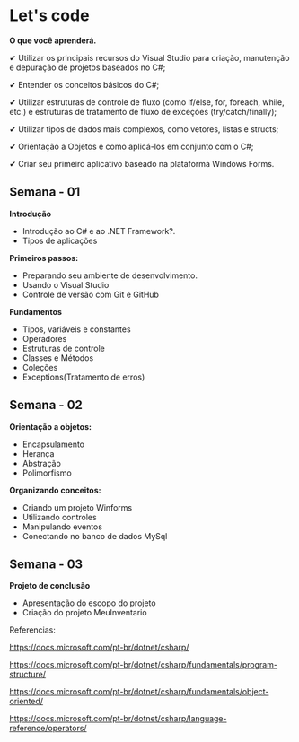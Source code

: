 # Let's code

**O que você aprenderá.**

✔ Utilizar os principais recursos do Visual Studio para criação, manutenção e depuração de projetos baseados no C#;

✔ Entender os conceitos básicos do C#;

✔ Utilizar estruturas de controle de fluxo (como if/else, for, foreach, while, etc.) e estruturas de tratamento de fluxo de exceções (try/catch/finally);

✔ Utilizar tipos de dados mais complexos, como vetores, listas e structs;

✔ Orientação a Objetos e como aplicá-los em conjunto com o C#;

✔ Criar seu primeiro aplicativo baseado na plataforma Windows Forms.


## Semana - 01

**Introdução**

- Introdução ao C# e ao .NET Framework?.
- Tipos de aplicações

**Primeiros passos:**

- Preparando seu ambiente de desenvolvimento.
- Usando o Visual Studio
- Controle de versão com Git e GitHub

**Fundamentos**

- Tipos, variáveis e constantes
- Operadores
- Estruturas de controle
- Classes e Métodos
- Coleções
- Exceptions(Tratamento de erros)

## Semana - 02

**Orientação a objetos:**

- Encapsulamento
- Herança
- Abstração
- Polimorfismo

**Organizando conceitos:**

- Criando um projeto Winforms
- Utilizando controles
- Manipulando eventos
- Conectando no banco de dados MySql

## Semana - 03

**Projeto de conclusão**

- Apresentação do escopo do projeto
- Criação do projeto MeuInventario


Referencias:

https://docs.microsoft.com/pt-br/dotnet/csharp/

https://docs.microsoft.com/pt-br/dotnet/csharp/fundamentals/program-structure/

https://docs.microsoft.com/pt-br/dotnet/csharp/fundamentals/object-oriented/

https://docs.microsoft.com/pt-br/dotnet/csharp/language-reference/operators/